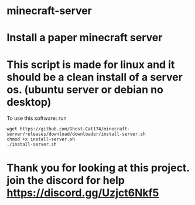 # minecraft-server
# Install a paper minecraft server

# This script is made for linux and it should be a clean install of a server os. (ubuntu server or debian no desktop)

To use this software: run

``` shel
wget https://github.com/Ghost-Cat174/minecraft-server/releases/download/downloader/install-server.sh
chmod +x install-server.sh
./install-server.sh
```

# Thank you for looking at this project. join the discord for help https://discord.gg/Uzjct6Nkf5
